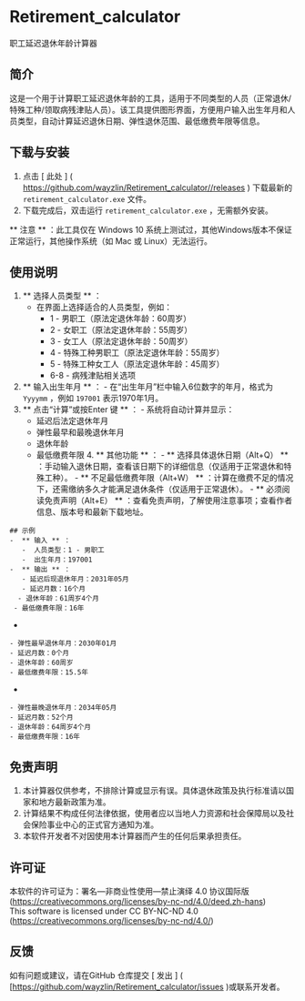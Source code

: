   # Retirement_calculator
职工延迟退休年龄计算器

  ## 简介
这是一个用于计算职工延迟退休年龄的工具，适用于不同类型的人员（正常退休/特殊工种/领取病残津贴人员）。该工具提供图形界面，方便用户输入出生年月和人员类型，自动计算延迟退休日期、弹性退休范围、最低缴费年限等信息。

  ## 下载与安装
  1. 点击 [ 此处 ] ( https://github.com/wayzlin/Retirement_calculator//releases ) 下载最新的 ` retirement_calculator.exe ` 文件。
  2. 下载完成后，双击运行 ` retirement_calculator.exe ` ，无需额外安装。

** 注意 ** ：此工具仅在 Windows 10 系统上测试过，其他Windows版本不保证正常运行，其他操作系统（如 Mac 或 Linux）无法运行。

 ## 使用说明
 1.  ** 选择人员类型 ** ：
     - 在界面上选择适合的人员类型，例如：
       - 1 - 男职工（原法定退休年龄：60周岁）
       - 2 - 女职工（原法定退休年龄：55周岁）
       - 3 - 女工人（原法定退休年龄：50周岁）
       - 4 - 特殊工种男职工（原法定退休年龄：55周岁）
       - 5 - 特殊工种女工人（原法定退休年龄：45周岁）
       - 6-8 - 病残津贴相关选项
 2.   ** 输入出生年月 ** ：
     - 在“出生年月”栏中输入6位数字的年月，格式为 ` Yyyymm ` ，例如 ` 197001 ` 表示1970年1月。
 3.   ** 点击“计算”或按Enter 键 ** ：
     - 系统将自动计算并显示：
       - 延迟后法定退休年月
       - 弹性最早和最晚退休年月
       - 退休年龄
       - 最低缴费年限
    4.   ** 其他功能 ** ：
     -   ** 选择具体退休日期（Alt+Q） ** ：手动输入退休日期，查看该日期下的详细信息（仅适用于正常退休和特殊工种）。
     -   ** 不足最低缴费年限（Alt+W） ** ：计算在缴费不足的情况下，还需缴纳多久才能满足退休条件（仅适用于正常退休）。
     -   ** 必须阅读免责声明（Alt+E） ** ：查看免责声明，了解使用注意事项；查看作者信息、版本号和最新下载地址。

    ## 示例
    -  ** 输入 ** ：
       -  人员类型：1 - 男职工
       -  出生年月：197001
    -  ** 输出 ** ：
       - 延迟后现退休年月：2031年05月
       - 延迟月数：16个月
      - 退休年龄：61周岁4个月
     - 最低缴费年限：16年
   - 
    - 弹性最早退休年月：2030年01月
    - 延迟月数：0个月
    - 退休年龄：60周岁
    - 最低缴费年限：15.5年
   - 
    - 弹性最晚退休年月：2034年05月
    - 延迟月数：52个月
    - 退休年龄：64周岁4个月
    - 最低缴费年限：16年

 ## 免责声明
 1. 本计算器仅供参考，不排除计算或显示有误。具体退休政策及执行标准请以国家和地方最新政策为准。
 2. 计算结果不构成任何法律依据，使用者应以当地人力资源和社会保障局以及社会保险事业中心的正式官方通知为准。
 3. 本软件开发者不对因使用本计算器而产生的任何后果承担责任。

 ## 许可证
本软件的许可证为：署名—非商业性使用—禁止演绎 4.0 协议国际版(https://creativecommons.org/licenses/by-nc-nd/4.0/deed.zh-hans)  
This software is licensed under CC BY-NC-ND 4.0 (https://creativecommons.org/licenses/by-nc-nd/4.0/)

 ## 反馈
 如有问题或建议，请在GitHub 仓库提交 [ 发出 ] ( [https://github.com/wayzlin/Retirement_calculator/issues )或联系开发者。
